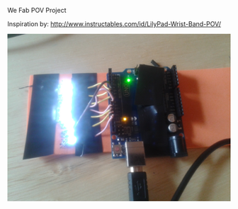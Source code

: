 We Fab POV Project

Inspiration by: http://www.instructables.com/id/LilyPad-Wrist-Band-POV/

![Alt text](https://github.com/wefab/bananawearables/blob/master/POV_LilyPad/_pics/prototype_1.jpg "Prototyping")
